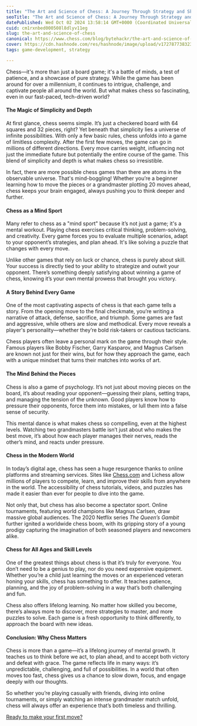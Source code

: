 ```yaml
---
title: "The Art and Science of Chess: A Journey Through Strategy and Skill"
seoTitle: "The Art and Science of Chess: A Journey Through Strategy and Skill"
datePublished: Wed Oct 02 2024 13:58:14 GMT+0000 (Coordinated Universal Time)
cuid: cm1rxnbed000508l8dlyv11eg
slug: the-art-and-science-of-chess
canonical: https://www.chess.com/blog/bytehackr/the-art-and-science-of-chess-a-journey-through-strategy-and-skill
cover: https://cdn.hashnode.com/res/hashnode/image/upload/v1727877383236/e73618ac-c5b1-41ba-b90b-1c656baf0367.png
tags: game-development, strategy

---
```


Chess—it's more than just a board game; it's a battle of minds, a test of patience, and a showcase of pure strategy. While the game has been around for over a millennium, it continues to intrigue, challenge, and captivate people all around the world. But what makes chess so fascinating, even in our fast-paced, tech-driven world?

#### The Magic of Simplicity and Depth

At first glance, chess seems simple. It’s just a checkered board with 64 squares and 32 pieces, right? Yet beneath that simplicity lies a universe of infinite possibilities. With only a few basic rules, chess unfolds into a game of limitless complexity. After the first few moves, the game can go in millions of different directions. Every move carries weight, influencing not just the immediate future but potentially the entire course of the game. This blend of simplicity and depth is what makes chess so irresistible.

In fact, there are more possible chess games than there are atoms in the observable universe. That's mind-boggling! Whether you’re a beginner learning how to move the pieces or a grandmaster plotting 20 moves ahead, chess keeps your brain engaged, always pushing you to think deeper and further.

#### Chess as a Mind Sport

Many refer to chess as a "mind sport" because it’s not just a game; it's a mental workout. Playing chess exercises critical thinking, problem-solving, and creativity. Every game forces you to evaluate multiple scenarios, adapt to your opponent’s strategies, and plan ahead. It's like solving a puzzle that changes with every move.

Unlike other games that rely on luck or chance, chess is purely about skill. Your success is directly tied to your ability to strategize and outwit your opponent. There’s something deeply satisfying about winning a game of chess, knowing it’s your own mental prowess that brought you victory.

#### A Story Behind Every Game

One of the most captivating aspects of chess is that each game tells a story. From the opening move to the final checkmate, you’re writing a narrative of attack, defense, sacrifice, and triumph. Some games are fast and aggressive, while others are slow and methodical. Every move reveals a player's personality—whether they’re bold risk-takers or cautious tacticians.

Chess players often leave a personal mark on the game through their style. Famous players like Bobby Fischer, Garry Kasparov, and Magnus Carlsen are known not just for their wins, but for how they approach the game, each with a unique mindset that turns their matches into works of art.

#### The Mind Behind the Pieces

Chess is also a game of psychology. It’s not just about moving pieces on the board, it’s about reading your opponent—guessing their plans, setting traps, and managing the tension of the unknown. Good players know how to pressure their opponents, force them into mistakes, or lull them into a false sense of security.

This mental dance is what makes chess so compelling, even at the highest levels. Watching two grandmasters battle isn’t just about who makes the best move, it’s about how each player manages their nerves, reads the other’s mind, and reacts under pressure.

#### Chess in the Modern World

In today’s digital age, chess has seen a huge resurgence thanks to online platforms and streaming services. Sites like [Chess.com](http://Chess.com) and Lichess allow millions of players to compete, learn, and improve their skills from anywhere in the world. The accessibility of chess tutorials, videos, and puzzles has made it easier than ever for people to dive into the game.

Not only that, but chess has also become a spectator sport. Online tournaments, featuring world champions like Magnus Carlsen, draw massive global audiences. The 2020 Netflix series *The Queen’s Gambit* further ignited a worldwide chess boom, with its gripping story of a young prodigy capturing the imagination of both seasoned players and newcomers alike.

#### Chess for All Ages and Skill Levels

One of the greatest things about chess is that it’s truly for everyone. You don’t need to be a genius to play, nor do you need expensive equipment. Whether you’re a child just learning the moves or an experienced veteran honing your skills, chess has something to offer. It teaches patience, planning, and the joy of problem-solving in a way that’s both challenging and fun.

Chess also offers lifelong learning. No matter how skilled you become, there’s always more to discover, more strategies to master, and more puzzles to solve. Each game is a fresh opportunity to think differently, to approach the board with new ideas.

#### Conclusion: Why Chess Matters

Chess is more than a game—it’s a lifelong journey of mental growth. It teaches us to think before we act, to plan ahead, and to accept both victory and defeat with grace. The game reflects life in many ways: it’s unpredictable, challenging, and full of possibilities. In a world that often moves too fast, chess gives us a chance to slow down, focus, and engage deeply with our thoughts.

So whether you’re playing casually with friends, diving into online tournaments, or simply watching an intense grandmaster match unfold, chess will always offer an experience that’s both timeless and thrilling.

[Ready to make your first move?](https://chess.com/)